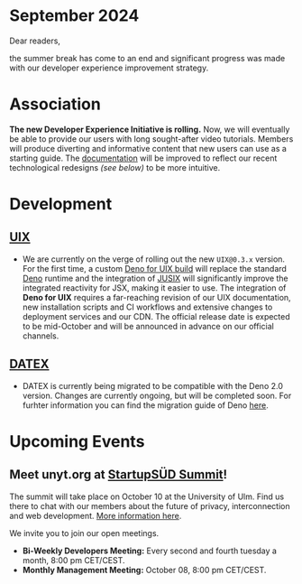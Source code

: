 # September 2024

Dear readers,

the summer break has come to an end and significant progress was made with our developer experience improvement strategy.

# Association

**The new Developer Experience Initiative is rolling.** Now, we will eventually be able to provide our users with long sought-after video tutorials. Members will produce diverting and informative content that new users can use as a starting guide. The [documentation](https://docs.unyt.org) will be improved to reflect our recent technological redesigns *(see below)* to be more intuitive.

# Development

## [UIX](https://github.com/unyt-org/uix/pulls?q=is:closed%20created:2024-08-01..2024-08-31)
* We are currently on the verge of rolling out the new `UIX@0.3.x` version. For the first time, a custom [Deno for UIX build](https://github.com/unyt-org/deno) will replace the standard [Deno](https://deno.com) runtime and the integration of [JUSIX](https://github.com/unyt-org/jusix) will significantly improve the integrated reactivity for JSX, making it easier to use. The integration of **Deno for UIX** requires a far-reaching revision of our UIX documentation, new installation scripts and CI workflows and extensive changes to deployment services and our CDN. The official release date is expected to be mid-October and will be announced in advance on our official channels.


## [DATEX](https://github.com/unyt-org/datex-core-js-legacy/pulls?q=is:closed%20created:2024-08-01..2024-08-31)
* DATEX is currently being migrated to be compatible with the Deno 2.0 version. Changes are currently ongoing, but will be completed soon. For furhter information you can find the migration guide of Deno [here](https://docs.deno.com/runtime/reference/migrate_deprecations/).


# Upcoming Events 

## Meet unyt.org at [StartupSÜD Summit](https://startupsued.de/summit/)!
The summit will take place on October 10 at the University of Ulm. Find us there to chat with our members about the future of privacy, interconnection and web development. [More information here](https://startupsued.de/summit/).

We invite you to join our open meetings.

* **Bi-Weekly Developers Meeting:** Every second and fourth tuesday a month, 8:00 pm CET/CEST.
* **Monthly Management Meeting:** October 08, 8:00 pm CET/CEST.

